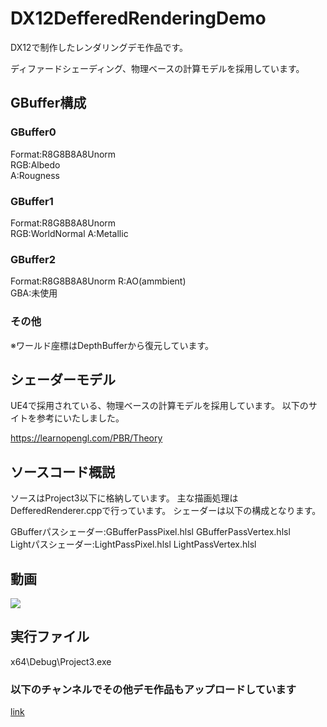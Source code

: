 # DX12DefferedRenderingDemo
DX12で制作したレンダリングデモ作品です。

ディファードシェーディング、物理ベースの計算モデルを採用しています。

## GBuffer構成
### GBuffer0
Format:R8G8B8A8Unorm  
RGB:Albedo  
A:Rougness

### GBuffer1
Format:R8G8B8A8Unorm  
RGB:WorldNormal 
A:Metallic

### GBuffer2
Format:R8G8B8A8Unorm 
R:AO(ammbient)   
GBA:未使用

### その他
※ワールド座標はDepthBufferから復元しています。

## シェーダーモデル
UE4で採用されている、物理ベースの計算モデルを採用しています。
以下のサイトを参考にいたしました。

https://learnopengl.com/PBR/Theory

## ソースコード概説
ソースはProject3以下に格納しています。
主な描画処理はDefferedRenderer.cppで行っています。
シェーダーは以下の構成となります。  

GBufferパスシェーダー:GBufferPassPixel.hlsl GBufferPassVertex.hlsl  
Lightパスシェーダー:LightPassPixel.hlsl LightPassVertex.hlsl
## 動画

[![](https://img.youtube.com/vi/jouK1hIypUA/0.jpg)](https://www.youtube.com/watch?v=jouK1hIypUA)

## 実行ファイル
x64\Debug\\Project3.exe

### 以下のチャンネルでその他デモ作品もアップロードしています
[link](https://www.youtube.com/channel/UC01yHOlNz_1FV1cxvnLI26A)
